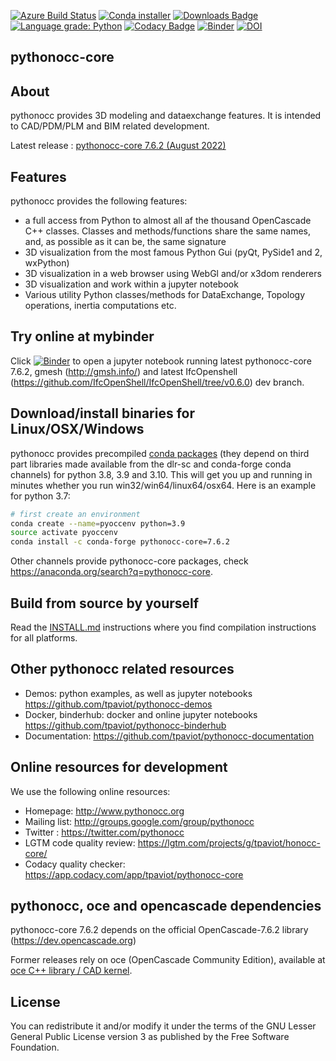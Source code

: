 [![Azure Build Status](https://dev.azure.com/tpaviot/pythonocc-core/_apis/build/status/tpaviot.pythonocc-core?branchName=master)](https://dev.azure.com/tpaviot/pythonocc-core/_build?definitionId=2)
[![Conda installer](https://anaconda.org/conda-forge/pythonocc-core/badges/installer/conda.svg)](https://anaconda.org/conda-forge/pythonocc-core)
[![Downloads Badge](https://anaconda.org/conda-forge/pythonocc-core/badges/downloads.svg)](https://anaconda.org/conda-forge/pythonocc-core)
[![Language grade: Python](https://img.shields.io/lgtm/grade/python/g/tpaviot/pythonocc-core.svg?logo=lgtm&logoWidth=18)](https://lgtm.com/projects/g/tpaviot/pythonocc-core/context:python)
[![Codacy Badge](https://api.codacy.com/project/badge/Grade/67c121324b8d4f37bc27029464c87020)](https://www.codacy.com/app/tpaviot/pythonocc-core?utm_source=github.com&amp;utm_medium=referral&amp;utm_content=tpaviot/pythonocc-core&amp;utm_campaign=Badge_Grade)
[![Binder](http://mybinder.org/badge.svg)](https://mybinder.org/v2/gh/tpaviot/pythonocc-binderhub/7.6.2)
[![DOI](https://zenodo.org/badge/DOI/10.5281/zenodo.3686916.svg)](https://doi.org/10.5281/zenodo.3686916)

pythonocc-core
--------------

About
-----

pythonocc provides 3D modeling and dataexchange features. It is intended to CAD/PDM/PLM and BIM related development.

Latest release : [pythonocc-core 7.6.2 (August 2022)](https://github.com/tpaviot/pythonocc-core/releases/tag/7.6.2)

Features
--------
pythonocc provides the following features:

*   a full access from Python to almost all af the thousand OpenCascade C++ classes. Classes and methods/functions share the same names, and, as possible as it can be, the same signature
*   3D visualization from the most famous Python Gui (pyQt, PySide1 and 2, wxPython)
*   3D visualization in a web browser using WebGl and/or x3dom renderers
*   3D visualization and work within a jupyter notebook
*   Various utility Python classes/methods for DataExchange, Topology operations, inertia computations etc.

Try online at mybinder
----------------------

Click [![Binder](http://mybinder.org/badge.svg)](https://mybinder.org/v2/gh/tpaviot/pythonocc-binderhub/7.6.2) to open a jupyter notebook running latest pythonocc-core 7.6.2, gmesh (<http://gmsh.info/>) and latest IfcOpenshell (<https://github.com/IfcOpenShell/IfcOpenShell/tree/v0.6.0>) dev branch.

Download/install binaries for Linux/OSX/Windows
-----------------------------------------------

pythonocc provides precompiled [conda packages](https://anaconda.org/pythonocc/pythonocc-core) (they depend on third part libraries made available from the dlr-sc and conda-forge conda channels) for python 3.8, 3.9 and 3.10. This will get you up and running in minutes whether you run win32/win64/linux64/osx64. Here is an example for python 3.7:

```bash
# first create an environment
conda create --name=pyoccenv python=3.9
source activate pyoccenv
conda install -c conda-forge pythonocc-core=7.6.2
```

Other channels provide pythonocc-core packages, check https://anaconda.org/search?q=pythonocc-core.

Build from source by yourself
-----------------------------

Read the [INSTALL.md](https://github.com/tpaviot/pythonocc-core/blob/master/INSTALL.md) instructions where you find compilation instructions for all platforms.

Other pythonocc related resources
---------------------------------

*   Demos: python examples, as well as jupyter notebooks <https://github.com/tpaviot/pythonocc-demos>
*   Docker, binderhub: docker and online jupyter notebooks <https://github.com/tpaviot/pythonocc-binderhub>
*   Documentation: <https://github.com/tpaviot/pythonocc-documentation>

Online resources for development
--------------------------------

We use the following online resources:

*   Homepage: <http://www.pythonocc.org>
*   Mailing list: <http://groups.google.com/group/pythonocc>
*   Twitter : <https://twitter.com/pythonocc>
*   LGTM code quality review: <https://lgtm.com/projects/g/tpaviot/honocc-core/>
*   Codacy quality checker: <https://app.codacy.com/app/tpaviot/pythonocc-core>

pythonocc, oce and opencascade dependencies
-------------------------------------------

pythonocc-core 7.6.2 depends on the official OpenCascade-7.6.2 library (<https://dev.opencascade.org>)

Former releases rely on oce (OpenCascade Community Edition), available at  
[oce C++ library / CAD kernel](https://github.com/tpaviot/oce).

License
-------

You can redistribute it and/or modify it under the terms of the GNU Lesser
General Public License version 3 as published by the Free Software Foundation.
